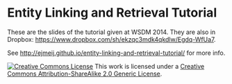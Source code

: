 Entity Linking and Retrieval Tutorial
=====================================

These are the slides of the tutorial given at WSDM 2014. They are also in Dropbox: https://www.dropbox.com/sh/ekzqc3mdk4qkdlw/Egdq-WfUa7.

See http://ejmeij.github.io/entity-linking-and-retrieval-tutorial/ for more info. 

[![Creative Commons License](http://i.creativecommons.org/l/by-sa/2.0/88x31.png)](http://creativecommons.org/licenses/by-sa/2.0/)
This work is licensed under a [Creative Commons Attribution-ShareAlike 2.0 Generic License](http://creativecommons.org/licenses/by-sa/2.0/).
